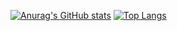 [![Anurag's GitHub stats](https://github-readme-stats.vercel.app/api?username=Tykeaboyloy&count_private=true&theme=vue-dark&bg_color=00000000&show_icons=true&icon_color=#FFFFFF)](https://github.com/anuraghazra/github-readme-stats)
[![Top Langs](https://github-readme-stats.vercel.app/api/top-langs/?username=Tykeaboyloy&layout=compact&theme=vue-dark)](https://github.com/anuraghazra/github-readme-stats)
